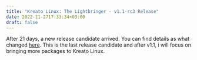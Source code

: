 ```yaml
---
title: "Kreato Linux: The Lightbringer - v1.1-rc3 Release"
date: 2022-11-2717:33:34+03:00
draft: false
---
```

After 21 days, a new release candidate arrived.
You can find details as what changed [here](https://github.com/kreatolinux/releases/releases/tag/v1.1-rc3).
This is the last release candidate and after v1.1, i will focus on bringing more packages to Kreato Linux.
